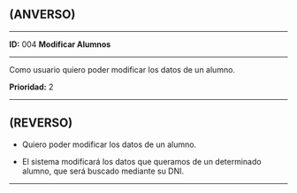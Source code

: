 ## (ANVERSO)

---

**ID:** 004 **Modificar Alumnos**

---

Como usuario quiero poder modificar los datos de un alumno.

**Prioridad:** 2

---

## (REVERSO)

* Quiero poder modificar los datos de un alumno.

* El sistema modificará los datos que queramos de un determinado alumno, que será buscado mediante su DNI.

---
